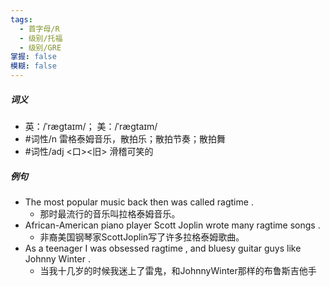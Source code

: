 ```yaml
---
tags:
  - 首字母/R
  - 级别/托福
  - 级别/GRE
掌握: false
模糊: false
---
```

##### 词义
- 英：/ˈræɡtaɪm/； 美：/ˈræɡtaɪm/
- #词性/n  雷格泰姆音乐，散拍乐；散拍节奏；散拍舞
- #词性/adj  <口><旧> 滑稽可笑的
##### 例句
- The most popular music back then was called ragtime .
	- 那时最流行的音乐叫拉格泰姆音乐。
- African-American piano player Scott Joplin wrote many ragtime songs .
	- 非裔美国钢琴家ScottJoplin写了许多拉格泰姆歌曲。
- As a teenager I was obsessed ragtime , and bluesy guitar guys like Johnny Winter .
	- 当我十几岁的时候我迷上了雷鬼，和JohnnyWinter那样的布鲁斯吉他手
